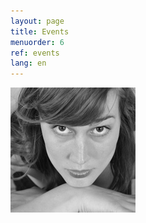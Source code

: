 ```yaml
---
layout: page
title: Events
menuorder: 6
ref: events
lang: en
---
```


<img align="left" src="/assets/picture1-thumbnail.jpg"/>

